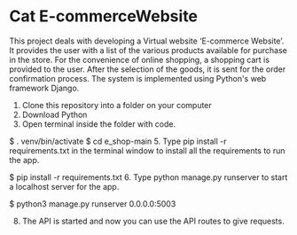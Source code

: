 # Cat E-commerceWebsite
This project deals with developing a Virtual website ‘E-commerce Website’. It provides the user with a list of the various products available for purchase in the store. For the convenience of online shopping, a shopping cart is provided to the user. After the selection of the goods, it is sent for the order confirmation process. The system is implemented using Python's web framework Django.

1. Clone this repository into a folder on your computer
2. Download Python
3. Open terminal inside the folder with code.

 $ . venv/bin/activate
 $ cd e_shop-main
5. Type pip install -r requirements.txt in the terminal window to install all the requirements to run the app.
   
   $ pip install -r requirements.txt
6. Type python manage.py runserver to start a localhost server for the app.

   $ python3 manage.py runserver 0.0.0.0:5003
   
8. The API is started and now you can use the API routes to give requests.
